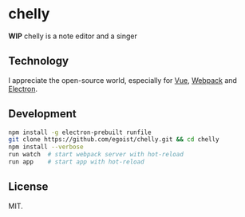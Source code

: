# chelly

**WIP** chelly is a note editor and a singer

## Technology

I appreciate the open-source world, especially for [Vue](http://vuejs.org/), [Webpack](http://webpack.github.io/) and [Electron](http://electron.atom.io/).

## Development

```bash
npm install -g electron-prebuilt runfile
git clone https://github.com/egoist/chelly.git && cd chelly
npm install --verbose
run watch  # start webpack server with hot-reload
run app    # start app with hot-reload
```

## License

MIT.
